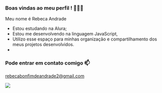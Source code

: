 ### Boas vindas ao meu perfil ! 💙🇧🇷

Meu nome é Rebeca Andrade

- Estou estudando na Alura;
- Estou me desenvolvendo na linguagem JavaScript,
- Utilizo esse espaço para minhas organização e compartilhamento dos meus projetos desenvolvidos.
- 
### Pode entrar em contato comigo 📫

rebecabonfimdeandrade2@gmail.com


![](https://tenor.com/bNvzt.gif) 

